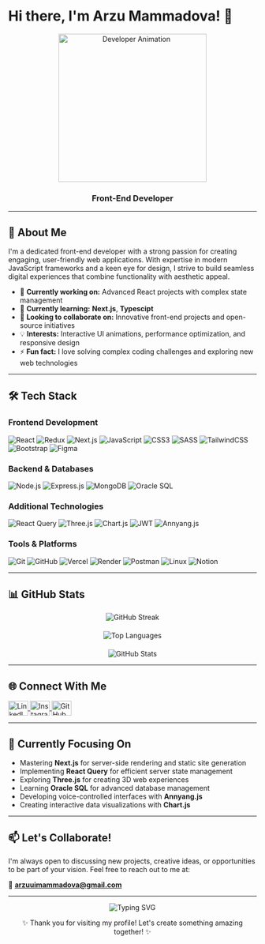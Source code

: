 # Hi there, I'm Arzu Mammadova! 👋

<p align="center">
  <img src="https://i.pinimg.com/originals/41/5d/4c/415d4c7290df94be36e1a2df14aacef4.gif" width="300" alt="Developer Animation"/>
</p>

<h3 align="center"> Front-End Developer</h3>

---

## 🚀 About Me

I'm a dedicated front-end developer with a strong passion for creating engaging, user-friendly web applications. With expertise in modern JavaScript frameworks and a keen eye for design, I strive to build seamless digital experiences that combine functionality with aesthetic appeal.

- 🔭 **Currently working on:** Advanced React projects with complex state management
- 🌱 **Currently learning:** **Next.js**, **Typescipt**
- 👯 **Looking to collaborate on:** Innovative front-end projects and open-source initiatives
- 💡 **Interests:** Interactive UI animations, performance optimization, and responsive design
- ⚡ **Fun fact:** I love solving complex coding challenges and exploring new web technologies

---

## 🛠️ Tech Stack

### Frontend Development
![React](https://img.shields.io/badge/React-20232A?style=for-the-badge&logo=react&logoColor=61DAFB)
![Redux](https://img.shields.io/badge/Redux-593D88?style=for-the-badge&logo=redux&logoColor=white)
![Next.js](https://img.shields.io/badge/Next.js-000000?style=for-the-badge&logo=next.js&logoColor=white)
![JavaScript](https://img.shields.io/badge/JavaScript-F7DF1E?style=for-the-badge&logo=javascript&logoColor=black)
![CSS3](https://img.shields.io/badge/CSS3-1572B6?style=for-the-badge&logo=css3&logoColor=white)
![SASS](https://img.shields.io/badge/SASS-hotpink?style=for-the-badge&logo=SASS&logoColor=white)
![TailwindCSS](https://img.shields.io/badge/Tailwind_CSS-38B2AC?style=for-the-badge&logo=tailwind-css&logoColor=white)
![Bootstrap](https://img.shields.io/badge/Bootstrap-563D7C?style=for-the-badge&logo=bootstrap&logoColor=white)
![Figma](https://img.shields.io/badge/Figma-F24E1E?style=for-the-badge&logo=figma&logoColor=white)

### Backend & Databases
![Node.js](https://img.shields.io/badge/Node.js-339933?style=for-the-badge&logo=node.js&logoColor=white)
![Express.js](https://img.shields.io/badge/Express.js-000000?style=for-the-badge&logo=express&logoColor=white)
![MongoDB](https://img.shields.io/badge/MongoDB-4EA94B?style=for-the-badge&logo=mongodb&logoColor=white)
![Oracle SQL](https://img.shields.io/badge/Oracle_SQL-F80000?style=for-the-badge&logo=oracle&logoColor=white)

### Additional Technologies
![React Query](https://img.shields.io/badge/React_Query-FF4154?style=for-the-badge&logo=react-query&logoColor=white)
![Three.js](https://img.shields.io/badge/Three.js-000000?style=for-the-badge&logo=three.js&logoColor=white)
![Chart.js](https://img.shields.io/badge/Chart.js-FF6384?style=for-the-badge&logo=chart.js&logoColor=white)
![JWT](https://img.shields.io/badge/JWT-000000?style=for-the-badge&logo=JSON-web-tokens&logoColor=white)
![Annyang.js](https://img.shields.io/badge/Annyang.js-000000?style=for-the-badge&logo=javascript&logoColor=white)

### Tools & Platforms
![Git](https://img.shields.io/badge/Git-F05032?style=for-the-badge&logo=git&logoColor=white)
![GitHub](https://img.shields.io/badge/GitHub-100000?style=for-the-badge&logo=github&logoColor=white)
![Vercel](https://img.shields.io/badge/Vercel-000000?style=for-the-badge&logo=vercel&logoColor=white)
![Render](https://img.shields.io/badge/Render-46E3B7?style=for-the-badge&logo=render&logoColor=white)
![Postman](https://img.shields.io/badge/Postman-FF6C37?style=for-the-badge&logo=postman&logoColor=white)
![Linux](https://img.shields.io/badge/Linux-FCC624?style=for-the-badge&logo=linux&logoColor=black)
![Notion](https://img.shields.io/badge/Notion-000000?style=for-the-badge&logo=notion&logoColor=white)

---

## 📊 GitHub Stats

<p align="center">
  <img src="https://streak-stats.demolab.com?user=arzummammadova&theme=dracula&hide_border=false" alt="GitHub Streak" />
  <br />
  <img style="margin-top:20px" src="https://github-readme-stats.vercel.app/api/top-langs/?username=arzummammadova&layout=compact&theme=dracula&hide_border=false" alt="Top Languages" />
  <br />
  <img style="margin-top:20px" src="https://github-readme-stats.vercel.app/api?username=arzummammadova&show_icons=true&theme=dracula&hide_border=false" alt="GitHub Stats" />
</p>

---

## 🌐 Connect With Me

<p align="left">
  <a href="https://www.linkedin.com/in/arzu-mammadova-892b25269" target="_blank">
    <img align="center" src="https://raw.githubusercontent.com/rahuldkjain/github-profile-readme-generator/master/src/images/icons/Social/linked-in-alt.svg" alt="LinkedIn" height="30" width="40" />
  </a>
  <a href="https://instagram.com/justarzuui" target="_blank">
    <img align="center" src="https://raw.githubusercontent.com/rahuldkjain/github-profile-readme-generator/master/src/images/icons/Social/instagram.svg" alt="Instagram" height="30" width="40" />
  </a>
  <a href="https://github.com/arzummammadova" target="_blank">
    <img align="center" src="https://raw.githubusercontent.com/rahuldkjain/github-profile-readme-generator/master/src/images/icons/Social/github.svg" alt="GitHub" height="30" width="40" />
  </a>
</p>

---

## 🎯 Currently Focusing On

- Mastering **Next.js** for server-side rendering and static site generation
- Implementing **React Query** for efficient server state management
- Exploring **Three.js** for creating 3D web experiences
- Learning **Oracle SQL** for advanced database management
- Developing voice-controlled interfaces with **Annyang.js**
- Creating interactive data visualizations with **Chart.js**

---

## 📫 Let's Collaborate!

I'm always open to discussing new projects, creative ideas, or opportunities to be part of your vision. Feel free to reach out to me at:

📧 **arzuuimammadova@gmail.com**

---

<p align="center">
  <img src="https://readme-typing-svg.herokuapp.com?font=Fira+Code&pause=1000&color=FF7F50&center=true&vCenter=true&width=435&lines=Turning+ideas+into+reality;Creating+seamless+user+experiences;Code+with+passion+and+purpose" alt="Typing SVG" />
</p>

<p align="center">✨ Thank you for visiting my profile! Let's create something amazing together! ✨</p>
